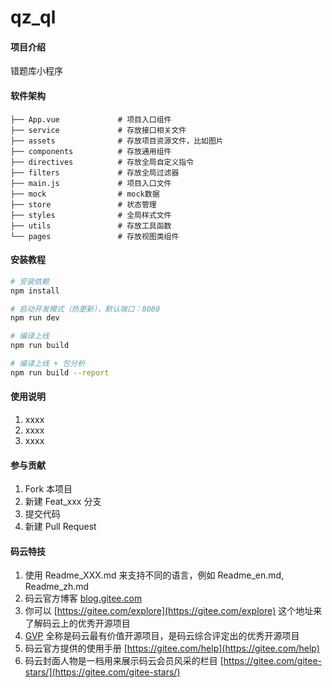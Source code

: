 # qz_ql

#### 项目介绍
错题库小程序

#### 软件架构
```shell
├── App.vue             # 项目入口组件
├── service             # 存放接口相关文件
├── assets              # 存放项目资源文件，比如图片
├── components          # 存放通用组件
├── directives          # 存放全局自定义指令
├── filters             # 存放全局过滤器
├── main.js             # 项目入口文件
├── mock                # mock数据
├── store               # 状态管理
├── styles              # 全局样式文件
├── utils               # 存放工具函数
└── pages               # 存放视图类组件
```

#### 安装教程
``` bash
# 安装依赖
npm install

# 启动开发模式（热更新），默认端口：8080
npm run dev

# 编译上线
npm run build

# 编译上线 + 包分析
npm run build --report
```

#### 使用说明

1. xxxx
2. xxxx
3. xxxx

#### 参与贡献

1. Fork 本项目
2. 新建 Feat_xxx 分支
3. 提交代码
4. 新建 Pull Request


#### 码云特技

1. 使用 Readme\_XXX.md 来支持不同的语言，例如 Readme\_en.md, Readme\_zh.md
2. 码云官方博客 [blog.gitee.com](https://blog.gitee.com)
3. 你可以 [https://gitee.com/explore](https://gitee.com/explore) 这个地址来了解码云上的优秀开源项目
4. [GVP](https://gitee.com/gvp) 全称是码云最有价值开源项目，是码云综合评定出的优秀开源项目
5. 码云官方提供的使用手册 [https://gitee.com/help](https://gitee.com/help)
6. 码云封面人物是一档用来展示码云会员风采的栏目 [https://gitee.com/gitee-stars/](https://gitee.com/gitee-stars/)